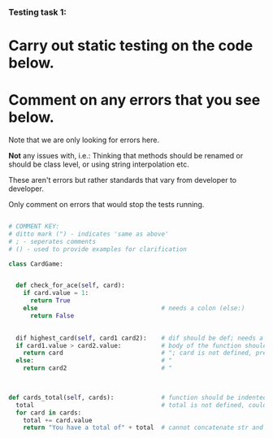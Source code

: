 ### Testing task 1:

# Carry out static testing on the code below.
# Comment on any errors that you see below.

Note that we are only looking for errors here.

**Not** any issues with, i.e.: 
Thinking that methods should be renamed or should be class level, or using string interpolation etc. 

These aren't errors but rather standards that vary from developer to developer. 

Only comment on errors that would stop the tests running.

```python

# COMMENT KEY: 
# ditto mark (") - indicates 'same as above'
# ; - seperates comments
# () - used to provide examples for clarification 

class CardGame:


  def check_for_ace(self, card): 
    if card.value = 1:
      return True
    else                                  # needs a colon (else:)
      return False
   

  dif highest_card(self, card1 card2):    # dif should be def; needs a comma between 2nd and 3rd parameter
  if card1.value > card2.value:           # body of the function should be indented
    return card                           # "; card is not defined, presumably should be card1
  else:                                   # "
    return card2                          # "
  


def cards_total(self, cards):             # function should be indented from class
  total                                   # total is not defined, could be assigned 0 to start
  for card in cards:
    total += card.value
    return "You have a total of" + total  # cannot concatenate str and int, use f-string (f"You have a total of {total}")
  
```
